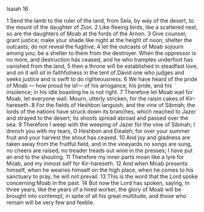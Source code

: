 Isaiah 16

1	Send the lamb to the ruler of the land, from Sela, by way of the desert, to the mount of the daughter of Zion.
2	Like fleeing birds, like a scattered nest, so are the daughters of Moab at the fords of the Arnon.
3	Give counsel; grant justice; make your shade like night at the height of noon; shelter the outcasts; do not reveal the fugitive;
4	let the outcasts of Moab sojourn among you; be a shelter to them from the destroyer. When the oppressor is no more, and destruction has ceased, and he who tramples underfoot has vanished from the land,
5	then a throne will be established in steadfast love, and on it will sit in faithfulness in the tent of David one who judges and seeks justice and is swift to do righteousness.
6	We have heard of the pride of Moab — how proud he is!— of his arrogance, his pride, and his insolence; in his idle boasting he is not right.
7	Therefore let Moab wail for Moab, let everyone wail. Mourn, utterly stricken, for the raisin cakes of Kir-hareseth.
8	For the fields of Heshbon languish, and the vine of Sibmah; the lords of the nations have struck down its branches, which reached to Jazer and strayed to the desert; its shoots spread abroad and passed over the sea.
9	Therefore I weep with the weeping of Jazer for the vine of Sibmah; I drench you with my tears, O Heshbon and Elealeh; for over your summer fruit and your harvest the shout has ceased.
10	And joy and gladness are taken away from the fruitful field, and in the vineyards no songs are sung, no cheers are raised; no treader treads out wine in the presses; I have put an end to the shouting.
11	Therefore my inner parts moan like a lyre for Moab, and my inmost self for Kir-hareseth.
12	And when Moab presents himself, when he wearies himself on the high place, when he comes to his sanctuary to pray, he will not prevail.
13	This is the word that the Lord spoke concerning Moab in the past.
14	But now the Lord has spoken, saying, In three years, like the years of a hired worker, the glory of Moab will be brought into contempt, in spite of all his great multitude, and those who remain will be very few and feeble.

